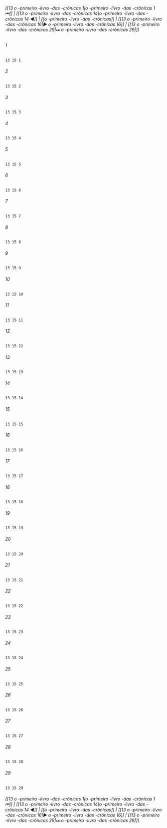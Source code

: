 
###### [[13 o -primeiro -livro -das -crônicas 1|o -primeiro -livro -das -crônicas 1 ⏮]] | [[13 o -primeiro -livro -das -crônicas 14|o -primeiro -livro -das -crônicas 14 ◀]] | [[o -primeiro -livro -das -crônicas]] | [[13 o -primeiro -livro -das -crônicas 16|▶ o -primeiro -livro -das -crônicas 16]] | [[13 o -primeiro -livro -das -crônicas 29|⏭ o -primeiro -livro -das -crônicas 29|]]

###### 1
``` verse
13 15 1 
```
###### 2
``` verse
13 15 2 
```
###### 3
``` verse
13 15 3 
```
###### 4
``` verse
13 15 4 
```
###### 5
``` verse
13 15 5 
```
###### 6
``` verse
13 15 6 
```
###### 7
``` verse
13 15 7 
```
###### 8
``` verse
13 15 8 
```
###### 9
``` verse
13 15 9 
```
###### 10
``` verse
13 15 10 
```
###### 11
``` verse
13 15 11 
```
###### 12
``` verse
13 15 12 
```
###### 13
``` verse
13 15 13 
```
###### 14
``` verse
13 15 14 
```
###### 15
``` verse
13 15 15 
```
###### 16
``` verse
13 15 16 
```
###### 17
``` verse
13 15 17 
```
###### 18
``` verse
13 15 18 
```
###### 19
``` verse
13 15 19 
```
###### 20
``` verse
13 15 20 
```
###### 21
``` verse
13 15 21 
```
###### 22
``` verse
13 15 22 
```
###### 23
``` verse
13 15 23 
```
###### 24
``` verse
13 15 24 
```
###### 25
``` verse
13 15 25 
```
###### 26
``` verse
13 15 26 
```
###### 27
``` verse
13 15 27 
```
###### 28
``` verse
13 15 28 
```
###### 29
``` verse
13 15 29 
```

###### [[13 o -primeiro -livro -das -crônicas 1|o -primeiro -livro -das -crônicas 1 ⏮]] | [[13 o -primeiro -livro -das -crônicas 14|o -primeiro -livro -das -crônicas 14 ◀]] | [[o -primeiro -livro -das -crônicas]] | [[13 o -primeiro -livro -das -crônicas 16|▶ o -primeiro -livro -das -crônicas 16]] | [[13 o -primeiro -livro -das -crônicas 29|⏭ o -primeiro -livro -das -crônicas 29|]]

